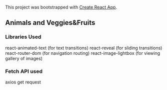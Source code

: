 This project was bootstrapped with [Create React App](https://github.com/facebook/create-react-app).

## Animals and Veggies&Fruits

### Libraries Used

react-animated-text (for text transitions)
react-reveal (for sliding transitions)
react-router-dom (for navigation routing)
react-image-lightbox (for viewing gallery of images)

### Fetch API used
axios get request

